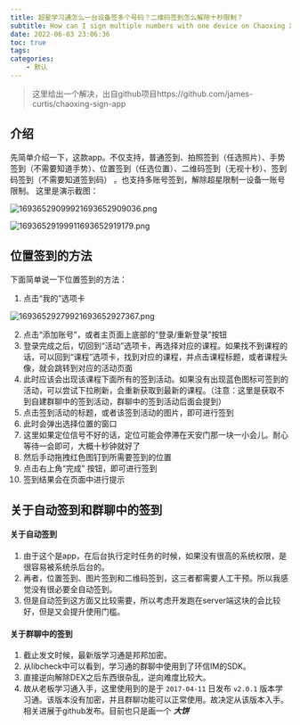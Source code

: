 ```yaml
---
title: 超星学习通怎么一台设备签多个号码？二维码签到怎么解除十秒限制？
subtitle: How can I sign multiple numbers with one device on Chaoxing Xuedu Tong? How to remove the ten-second limit for QR code check-in?
date: 2022-06-03 23:06:36
toc: true
tags: 
categories: 
    - 默认
---
```



> 这里给出一个解决，出自github项目https://github.com/james-curtis/chaoxing-sign-app

## 介绍

先简单介绍一下，这款app。不仅支持，普通签到、拍照签到（任选照片）、手势签到（不需要知道手势）、位置签到（任选位置）、二维码签到（无视十秒）、签到码签到（不需要知道签到码） 。也支持多账号签到，解除超星限制一设备一账号限制。
这里是演示截图：

![16936529099921693652909036.png](https://raw.githubusercontent.com/james-curtis/james-curtis.github.io/main/static/images/16936529099921693652909036.png)

![16936529199911693652919179.png](https://raw.githubusercontent.com/james-curtis/james-curtis.github.io/main/static/images/16936529199911693652919179.png)


## 位置签到的方法

下面简单说一下位置签到的方法：

1. 点击“我的”选项卡

![16936529279921693652927367.png](https://raw.githubusercontent.com/james-curtis/james-curtis.github.io/main/static/images/16936529279921693652927367.png)

2. 点击“添加账号”，或者主页面上底部的“登录/重新登录”按钮
3. 登录完成之后，切回到“活动”选项卡，再选择对应的课程。如果找不到课程的话，可以回到“课程”选项卡，找到对应的课程，并点击课程标题，或者课程头像，就会跳转到对应的活动页面
4. 此时应该会出现该课程下面所有的签到活动。如果没有出现蓝色图标可签到的活动，可以尝试下拉刷新，会重新获取到最新的课程。（注意：这里是获取不到自建群聊中的签到活动，群聊中的签到活动后面会提到）
5. 点击签到活动的标题，或者该签到活动的图片，即可进行签到
6. 此时会弹出选择位置的窗口
7. 这里如果定位信号不好的话，定位可能会停滞在天安门那一块一小会儿。耐心等待一会即可，大概十秒钟就好了
8. 然后手动拖拽红色图钉到所需要签到的位置
9. 点击右上角“完成” 按钮，即可进行签到
10. 签到结果会在页面中进行提示
 
 ## 关于自动签到和群聊中的签到
 
#### 关于自动签到
1. 由于这个是app，在后台执行定时任务的时候，如果没有很高的系统权限，是很容易被系统杀后台的。
2. 再者，位置签到、图片签到和二维码签到，这三者都需要人工干预。所以我感觉没有很必要全自动签到。
3. 但是自动签到这方面又比较需要，所以考虑开发跑在server端这块的会比较好，但是又会提升使用门槛。

#### 关于群聊中的签到
1. 截止发文时候，最新版学习通是邦邦加密。
2. 从libcheck中可以看到，学习通的群聊中使用到了环信IM的SDK。
3. 直接逆向解除DEX之后东西很杂乱，逆向难度比较大。
4. 故从老板学习通入手，这里使用到的是于 `2017-04-11` 日发布 `v2.0.1` 版本学习通。该版本没有加密，并且群聊功能可以正常使用。故决定从该版本入手。相关进展于github发布。目前也只是画一个 ***大饼***